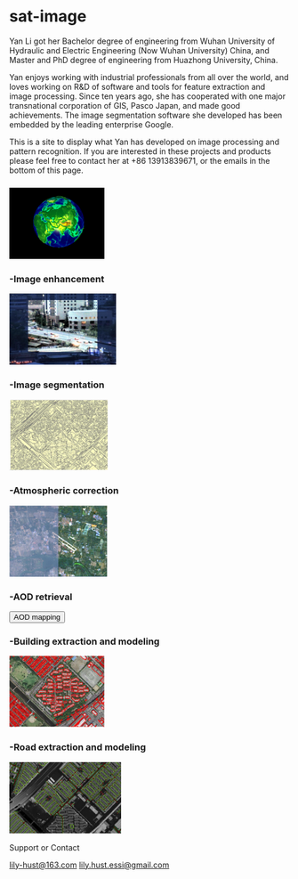 # sat-image

Yan Li got her Bachelor degree of engineering from Wuhan University of Hydraulic and Electric Engineering (Now Wuhan University) China, and Master and PhD degree of engineering from Huazhong University, China. 

Yan enjoys working with industrial professionals from all over the world, and loves working on R&D of software and tools for feature extraction and image processing. Since ten years ago, she has cooperated with one major transnational corporation of GIS, Pasco Japan, and made good achievements. The image segmentation software she developed has been embedded by the leading enterprise Google.

This is a site to display what Yan has developed on image processing and pattern recognition. If you are interested in these projects and products please feel free to contact her at +86 13913839671, or the emails in the bottom of this page.
<h3></h3>
<img src="images/earth.gif"  alt="Earth" height="128" />

<h3> -Image enhancement </h3>
<img src="images/enhancement.gif"  alt="Enhancement" height="128" />

<h3> -Image segmentation </h3>
<img src="images/4.JPG"  alt="Segmentation" height="128" />

<h3> -Atmospheric correction </h3>
<img src="images/7.JPG"  alt="Atmospheric correction" height="128" />

<h3> -AOD retrieval </h3>
<button type="button">AOD mapping</button>
<a href="telnet://114.212.112.15/lcdads"></a>

<h3> -Building extraction and modeling </h3>
<img src="images/3.JPG"  alt="Buildings" height="128" />

<h3> -Road extraction and modeling </h3>
<img src="images/5.JPG"  alt="Road extraction" height="128" />

Support or Contact

lily-hust@163.com
lily.hust.essi@gmail.com
